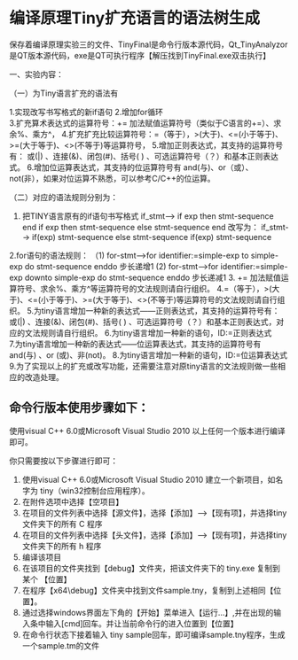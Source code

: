 # 编译原理Tiny扩充语言的语法树生成
保存着编译原理实验三的文件、TinyFinal是命令行版本源代码，Qt_TinyAnalyzor是QT版本源代码，exe是QT可执行程序【解压找到TinyFinal.exe双击执行】

一、实验内容：

（一）为Tiny语言扩充的语法有

1.实现改写书写格式的新if语句
2.增加for循环			
3.扩充算术表达式的运算符号：+= 加法赋值运算符号（类似于C语言的+=）、求余%、乘方^，
4.扩充扩充比较运算符号：=（等于），>(大于)、<=(小于等于)、>=(大于等于)、<>(不等于)等运算符号，
5.增加正则表达式，其支持的运算符号有：  或(|)  、连接(&)、闭包(#)、括号( ) 、可选运算符号（？）和基本正则表达式。 
6.增加位运算表达式，其支持的位运算符号有 and(与)、or（或）、 not(非），如果对位运算不熟悉，可以参考C/C++的位运算。

（二）对应的语法规则分别为：
1. 把TINY语言原有的if语句书写格式
    if_stmt-->  if exp then stmt-sequence end 
			    if exp then stmt-sequence else stmt-sequence end 
改写为：
    if_stmt-->	if(exp) stmt-sequence else stmt-sequence
				if(exp) stmt-sequence

2.for语句的语法规则：
（1) for-stmt-->for identifier:=simple-exp  to  simple-exp  do  stmt-sequence enddo    步长递增1
  (2) for-stmt-->for identifier:=simple-exp  downto  simple-exp  do  stmt-sequence enddo    步长递减1
3. += 加法赋值运算符号、求余%、乘方^等运算符号的文法规则请自行组织。
4.=（等于），>(大于)、<=(小于等于)、>=(大于等于)、<>(不等于)等运算符号的文法规则请自行组织。
5.为tiny语言增加一种新的表达式——正则表达式，其支持的运算符号有：  或(|)  、连接(&)、闭包(#)、括号( ) 、可选运算符号（？）和基本正则表达式，对应的文法规则请自行组织。
6.为tiny语言增加一种新的语句，ID:=正则表达式  
7.为tiny语言增加一种新的表达式——位运算表达式，其支持的运算符号有  and(与)  、or (或)、非(not)。
8.为tiny语言增加一种新的语句，ID:=位运算表达式  
9.为了实现以上的扩充或改写功能，还需要注意对原tiny语言的文法规则做一些相应的改造处理。


## 命令行版本使用步骤如下：

使用visual C++ 6.0或Microsoft Visual Studio 2010 以上任何一个版本进行编译即可。

你只需要按以下步骤进行即可：

1. 使用visual C++ 6.0或Microsoft Visual Studio 2010 建立一个新项目，如名字为 tiny（win32控制台应用程序）。
2. 在附件选项中选择【空项目】
3. 在项目的文件列表中选择【源文件】，选择【添加】-->【现有项】，并选择tiny文件夹下的所有 C 程序
4. 在项目的文件列表中选择【头文件】，选择【添加】-->【现有项】，并选择tiny文件夹下的所有 h 程序
5. 编译该项目
6. 在该项目的文件夹找到【debug】文件夹，把该文件夹下的 tiny.exe 复制到 某个 【位置】
7. 在程序【x64\debug】文件夹中找到文件sample.tny，复制到上述相同【位置】。
8. 通过选择windows界面左下角的【开始】菜单进入【运行...】,并在出现的输入条中输入[cmd]回车。并让当前命令行的进入位置到【位置】
9. 在命令行状态下接着输入 tiny sample回车，即可编译sample.tny程序，生成一个sample.tm的文件
